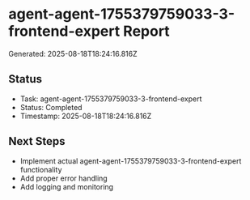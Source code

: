 # agent-agent-1755379759033-3-frontend-expert Report

Generated: 2025-08-18T18:24:16.816Z

## Status
- Task: agent-agent-1755379759033-3-frontend-expert
- Status: Completed
- Timestamp: 2025-08-18T18:24:16.816Z

## Next Steps
- Implement actual agent-agent-1755379759033-3-frontend-expert functionality
- Add proper error handling
- Add logging and monitoring
